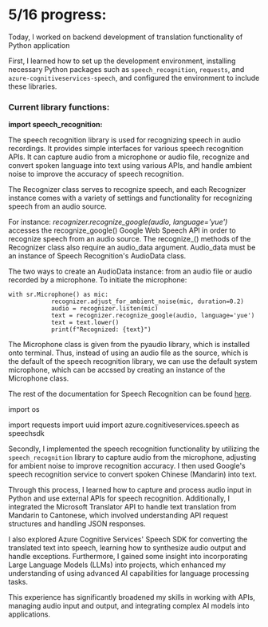 # 5/16 progress:

Today, I worked on backend development of translation functionality of Python application

First, I learned how to set up the development environment, installing necessary Python packages 
such as `speech_recognition`, `requests`, and `azure-cognitiveservices-speech`, and configured the 
environment to include these libraries. 

### **Current library functions:**

**import speech_recognition:**

The speech recognition library is used for recognizing speech in audio recordings. It provides simple interfaces for various speech recognition APIs. It can capture audio from a microphone or audio file, recognize and convert spoken language into text using various APIs, and handle ambient noise to improve the accuracy of speech recognition. 

The Recognizer class serves to recognize speech, and each Recognizer instance comes with a variety of settings and functionality for recognizing speech from an audio source. 

For instance: 
      *recognizer.recognize_google(audio, language='yue')*
accesses the recognize_google() Google Web Speech API in order to recognize speech from an audio source. The recognize_() methods of the Recognizer class also require an audio_data argument. Audio_data must be an instance of Speech Recognition's AudioData class.

The two ways to create an AudioData instance: from an audio file or audio recorded by a microphone. To initiate the microphone:

    with sr.Microphone() as mic:
                recognizer.adjust_for_ambient_noise(mic, duration=0.2)
                audio = recognizer.listen(mic)
                text = recognizer.recognize_google(audio, language='yue')
                text = text.lower()
                print(f"Recognized: {text}")

                              
The Microphone class is given from the pyaudio library, which is installed onto terminal. Thus, instead of using an audio file as the source, which is the default of the speech recognition library, we can use the default system microphone, which can be accssed by creating an instance of the Microphone class. 

The rest of the documentation for Speech Recognition can be found [here](https://github.com/Uberi/speech_recognition/blob/master/reference/library-reference.rst). 

import os




import requests
import uuid
import azure.cognitiveservices.speech as speechsdk



Secondly, I implemented the speech recognition functionality by utilizing the `speech_recognition` 
library to capture audio from the microphone, adjusting for ambient noise to improve recognition accuracy. 
I then used Google's speech recognition service to convert spoken Chinese (Mandarin) into text. 

Through this process, I learned how to capture and process audio input in Python and use external APIs for 
speech recognition. Additionally, I integrated the Microsoft Translator API to handle text translation from 
Mandarin to Cantonese, which involved understanding API request structures and handling JSON responses. 

I also explored Azure Cognitive Services' Speech SDK for converting the translated text into speech, learning how to
synthesize audio output and handle exceptions. Furthermore, I gained some insight into incorporating Large 
Language Models (LLMs) into projects, which enhanced my understanding of using advanced AI capabilities for
language processing tasks. 

This experience has significantly broadened my skills in working with APIs, managing 
audio input and output, and integrating complex AI models into applications.
